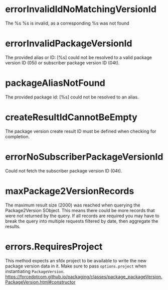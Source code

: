 # errorInvalidIdNoMatchingVersionId

The %s %s is invalid, as a corresponding %s was not found

# errorInvalidPackageVersionId

The provided alias or ID: [%s] could not be resolved to a valid package version ID (05i) or subscriber package version ID (04t).

# packageAliasNotFound

The provided package id: [%s] could not be resolved to an alias.

# createResultIdCannotBeEmpty

The package version create result ID must be defined when checking for completion.

# errorNoSubscriberPackageVersionId

Could not fetch the subscriber package version ID (04t).

# maxPackage2VersionRecords

The maximum result size (2000) was reached when querying the Package2Version SObject. This means there could be more records that were not returned by the query. If all records are required you may have to break the query into multiple requests filtered by date, then aggregate the results.

# errors.RequiresProject

This method expects an sfdx project to be available to write the new package version data in it.
Make sure to pass `options.project` when instantiating `PackageVersion`.
https://forcedotcom.github.io/packaging/classes/package_packageVersion.PackageVersion.html#constructor
